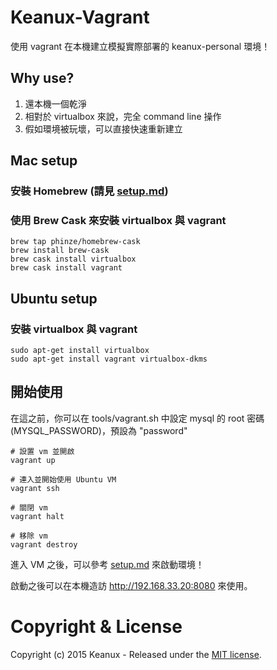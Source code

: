 # Keanux-Vagrant

使用 vagrant 在本機建立模擬實際部署的 keanux-personal 環境！

## Why use?

1. 還本機一個乾淨
2. 相對於 virtualbox 來說，完全 command line 操作
3. 假如環境被玩壞，可以直接快速重新建立

## Mac setup

### 安裝 Homebrew (請見 [setup.md](https://github.com/Keanux/keanux-personal/blob/master/docs/setup.md#安裝homebrew))

### 使用 Brew Cask 來安裝 virtualbox 與 vagrant
```
brew tap phinze/homebrew-cask
brew install brew-cask
brew cask install virtualbox
brew cask install vagrant
```

## Ubuntu setup

### 安裝 virtualbox 與 vagrant
```
sudo apt-get install virtualbox
sudo apt-get install vagrant virtualbox-dkms
```

## 開始使用

在這之前，你可以在 tools/vagrant.sh 中設定 mysql 的 root 密碼(MYSQL_PASSWORD)，預設為 "password"

```
# 設置 vm 並開啟
vagrant up

# 連入並開始使用 Ubuntu VM
vagrant ssh

# 關閉 vm
vagrant halt

# 移除 vm
vagrant destroy
```

進入 VM 之後，可以參考 [setup.md](https://github.com/Keanux/keanux-personal/blob/master/docs/setup.md#修改設定並啟動網站-1) 來啟動環境！

啟動之後可以在本機造訪 http://192.168.33.20:8080 來使用。

# Copyright & License

Copyright (c) 2015 Keanux - Released under the [MIT license](LICENSE).
